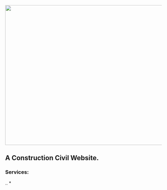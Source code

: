 <div align="center">
    <a href="https://ionecavalcanteengenharia.com.br">
        <img width="800px" height="450px" border-radius="20px 20px 20px 20px" src="https://github.com/Artur-Cavalcante/ione-cavalcante-engineering/utils/IoneCavalcanteEngenharia.png" >
    </a>

</div>

## A Construction Civil Website.

### Services:

.. * 